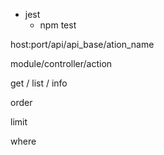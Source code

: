 

- jest
  - npm test

host:port/api/api_base/ation_name

module/controller/action





get / list / info

order

limit

where

